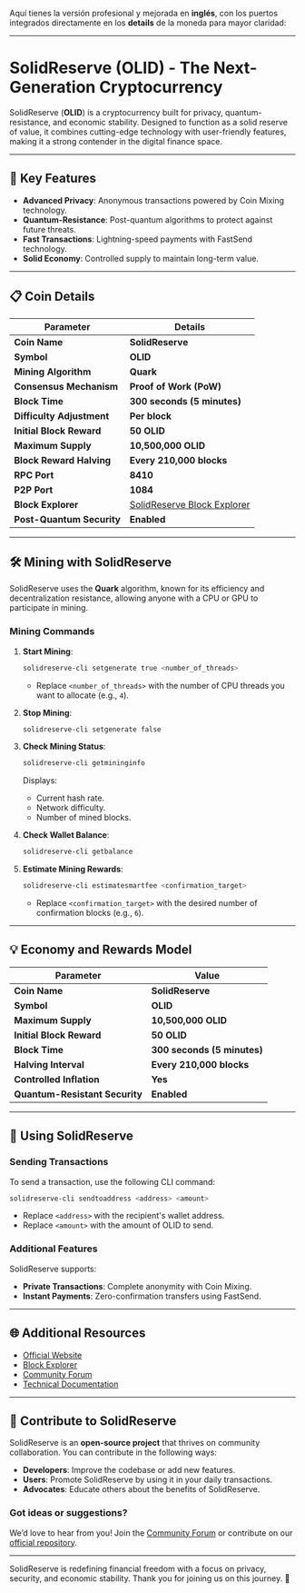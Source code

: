 Aquí tienes la versión profesional y mejorada en **inglés**, con los puertos integrados directamente en los **details** de la moneda para mayor claridad:  

---

# **SolidReserve (OLID) - The Next-Generation Cryptocurrency**

SolidReserve (**OLID**) is a cryptocurrency built for privacy, quantum-resistance, and economic stability. Designed to function as a solid reserve of value, it combines cutting-edge technology with user-friendly features, making it a strong contender in the digital finance space.

---

## **🚀 Key Features**

- **Advanced Privacy**: Anonymous transactions powered by Coin Mixing technology.
- **Quantum-Resistance**: Post-quantum algorithms to protect against future threats.
- **Fast Transactions**: Lightning-speed payments with FastSend technology.
- **Solid Economy**: Controlled supply to maintain long-term value.

---

## **📋 Coin Details**

| **Parameter**                 | **Details**                                                                                 |
|-------------------------------|---------------------------------------------------------------------------------------------|
| **Coin Name**                 | **SolidReserve**                                                                            |
| **Symbol**                    | **OLID**                                                                                    |
| **Mining Algorithm**          | **Quark**                                                                                   |
| **Consensus Mechanism**       | **Proof of Work (PoW)**                                                                     |
| **Block Time**                | **300 seconds (5 minutes)**                                                                 |
| **Difficulty Adjustment**     | **Per block**                                                                               |
| **Initial Block Reward**      | **50 OLID**                                                                                 |
| **Maximum Supply**            | **10,500,000 OLID**                                                                         |
| **Block Reward Halving**      | **Every 210,000 blocks**                                                                    |
| **RPC Port**                  | **8410**                                                                                    |
| **P2P Port**                  | **1084**                                                                                    |
| **Block Explorer**            | [SolidReserve Block Explorer](https://explorer.solidreserve.com)                            |
| **Post-Quantum Security**     | **Enabled**                                                                                 |

---

## **🛠️ Mining with SolidReserve**

SolidReserve uses the **Quark** algorithm, known for its efficiency and decentralization resistance, allowing anyone with a CPU or GPU to participate in mining.

### **Mining Commands**

1. **Start Mining**:
   ```bash
   solidreserve-cli setgenerate true <number_of_threads>
   ```
   - Replace `<number_of_threads>` with the number of CPU threads you want to allocate (e.g., `4`).

2. **Stop Mining**:
   ```bash
   solidreserve-cli setgenerate false
   ```

3. **Check Mining Status**:
   ```bash
   solidreserve-cli getmininginfo
   ```
   Displays:
   - Current hash rate.
   - Network difficulty.
   - Number of mined blocks.

4. **Check Wallet Balance**:
   ```bash
   solidreserve-cli getbalance
   ```

5. **Estimate Mining Rewards**:
   ```bash
   solidreserve-cli estimatesmartfee <confirmation_target>
   ```
   - Replace `<confirmation_target>` with the desired number of confirmation blocks (e.g., `6`).

---

## **💡 Economy and Rewards Model**

| **Parameter**                 | **Value**                   |
|-------------------------------|-----------------------------|
| **Coin Name**                 | **SolidReserve**            |
| **Symbol**                    | **OLID**                    |
| **Maximum Supply**            | **10,500,000 OLID**         |
| **Initial Block Reward**      | **50 OLID**                 |
| **Block Time**                | **300 seconds (5 minutes)** |
| **Halving Interval**          | **Every 210,000 blocks**    |
| **Controlled Inflation**      | **Yes**                     |
| **Quantum-Resistant Security**| **Enabled**                 |

---

## **🔧 Using SolidReserve**

### **Sending Transactions**
To send a transaction, use the following CLI command:
```bash
solidreserve-cli sendtoaddress <address> <amount>
```
- Replace `<address>` with the recipient's wallet address.
- Replace `<amount>` with the amount of OLID to send.

### **Additional Features**
SolidReserve supports:
- **Private Transactions**: Complete anonymity with Coin Mixing.
- **Instant Payments**: Zero-confirmation transfers using FastSend.

---

## **🌐 Additional Resources**

- [Official Website](https://solidreserve.com)  
- [Block Explorer](https://explorer.solidreserve.com)  
- [Community Forum](https://forum.solidreserve.com)  
- [Technical Documentation](https://docs.solidreserve.com)  

---

## **🤝 Contribute to SolidReserve**

SolidReserve is an **open-source project** that thrives on community collaboration. You can contribute in the following ways:  
- **Developers**: Improve the codebase or add new features.  
- **Users**: Promote SolidReserve by using it in your daily transactions.  
- **Advocates**: Educate others about the benefits of SolidReserve.

### Got ideas or suggestions?
We’d love to hear from you! Join the [Community Forum](https://forum.solidreserve.com) or contribute on our [official repository](https://github.com/solidreserve).

---

SolidReserve is redefining financial freedom with a focus on privacy, security, and economic stability. Thank you for joining us on this journey. 🚀